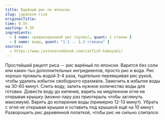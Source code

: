 ```yaml
---
title: Варёный рис по японски.
slug: japanese-rice
originalTitle:
time: 0.5h
waiting: 0.5h
ingredients:
  - { name: среднезерновой рис (кулон), quant: 1 стакан }
  - { name: вода, quant: "1.1 .. 1.2 стакана" }
sources:
  - https://www.justonecookbook.com/catfish-kabayaki/
---
```


Простейший рецепт риса -- рис варёный по японски. Варится без соли или каких-тьо дополнительных ингредиентов,
просто рис и вода.
Рис хорошо промыть водой 3-4 раза, тщательно перемшивая рис рукой, чтобы удалить избыток свободного крахмала.
Замочить в избытке воды на 30-60 минут. Слить воду, залить нужное количество воды для готовки.
Довести воду до кипения, варить на медленном огне не открывая крышку
(можно пару раз приоткрыть чтобы заглянуть максимум).
Варить до испарения воды (примерно 12-13 минут). Убрать с огня не открывая крышки и оставить под крышкой ещё на 10 минут.
Разворошить рис деревянной лопаткой, чтобы рис не сильно слипался.